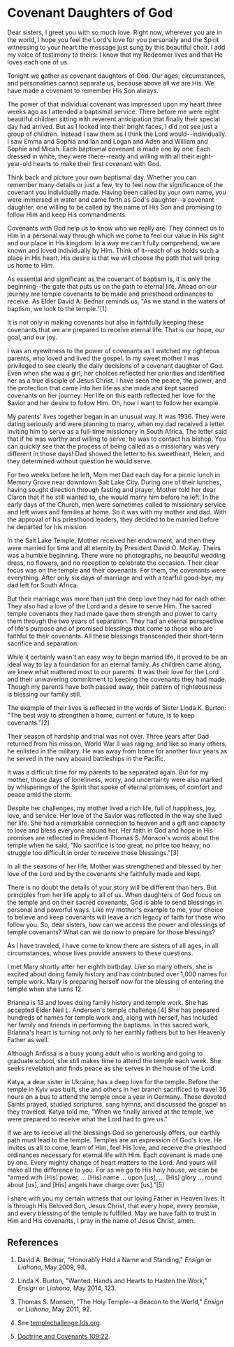 # Covenant Daughters of God

Dear sisters, I greet you with so much love. Right now, wherever you are in
the world, I hope you feel the Lord's love for you personally and the Spirit
witnessing to your heart the message just sung by this beautiful choir. I add
my voice of testimony to theirs: I know that my Redeemer lives and that He
loves each one of us.

Tonight we gather as covenant daughters of God. Our ages, circumstances, and
personalities cannot separate us, because above all we are His. We have made a
covenant to remember His Son always.

The power of that individual covenant was impressed upon my heart three weeks
ago as I attended a baptismal service. There before me were eight beautiful
children sitting with reverent anticipation that finally their special day had
arrived. But as I looked into their bright faces, I did not see just a group
of children. Instead I saw them as I think the Lord would--individually. I saw
Emma and Sophia and Ian and Logan and Aden and William and Sophie and Micah.
Each baptismal covenant is made one by one. Each dressed in white, they were
there--ready and willing with all their eight-year-old hearts to make their
first covenant with God.

Think back and picture your own baptismal day. Whether you can remember many
details or just a few, try to feel now the significance of the covenant you
individually made. Having been called by your own name, you were immersed in
water and came forth as God's daughter--a covenant daughter, one willing to be
called by the name of His Son and promising to follow Him and keep His
commandments.

Covenants with God help us to know who we really are. They connect us to Him
in a personal way through which we come to feel our value in His sight and our
place in His kingdom. In a way we can't fully comprehend, we are known and
loved individually by Him. Think of it--each of us holds such a place in His
heart. His desire is that we will choose the path that will bring us home to
Him.

As essential and significant as the covenant of baptism is, it is only the
beginning--the gate that puts us on the path to eternal life. Ahead on our
journey are temple covenants to be made and priesthood ordinances to receive.
As Elder David A. Bednar reminds us, "As we stand in the waters of baptism, we
look to the temple."[1]

It is not only in making covenants but also in faithfully keeping these
covenants that we are prepared to receive eternal life. That is our hope, our
goal, and our joy.

I was an eyewitness to the power of covenants as I watched my righteous
parents, who loved and lived the gospel. In my sweet mother I was privileged
to see clearly the daily decisions of a covenant daughter of God. Even when
she was a girl, her choices reflected her priorities and identified her as a
true disciple of Jesus Christ. I have seen the peace, the power, and the
protection that came into her life as she made and kept sacred covenants on
her journey. Her life on this earth reflected her love for the Savior and her
desire to follow Him. Oh, how I want to follow her example.

My parents' lives together began in an unusual way. It was 1936. They were
dating seriously and were planning to marry, when my dad received a letter
inviting him to serve as a full-time missionary in South Africa. The letter
said that if he was worthy and willing to serve, he was to contact his bishop.
You can quickly see that the process of being called as a missionary was very
different in those days! Dad showed the letter to his sweetheart, Helen, and
they determined without question he would serve.

For two weeks before he left, Mom met Dad each day for a picnic lunch in
Memory Grove near downtown Salt Lake City. During one of their lunches, having
sought direction through fasting and prayer, Mother told her dear Claron that
if he still wanted to, she would marry him before he left. In the early days
of the Church, men were sometimes called to missionary service and left wives
and families at home. So it was with my mother and dad. With the approval of
his priesthood leaders, they decided to be married before he departed for his
mission.

In the Salt Lake Temple, Mother received her endowment, and then they were
married for time and all eternity by President David O. McKay. Theirs was a
humble beginning. There were no photographs, no beautiful wedding dress, no
flowers, and no reception to celebrate the occasion. Their clear focus was on
the temple and their covenants. For them, the covenants were everything. After
only six days of marriage and with a tearful good-bye, my dad left for South
Africa.

But their marriage was more than just the deep love they had for each other.
They also had a love of the Lord and a desire to serve Him. The sacred temple
covenants they had made gave them strength and power to carry them through the
two years of separation. They had an eternal perspective of life's purpose and
of promised blessings that come to those who are faithful to their covenants.
All these blessings transcended their short-term sacrifice and separation.

While it certainly wasn't an easy way to begin married life, it proved to be
an ideal way to lay a foundation for an eternal family. As children came
along, we knew what mattered most to our parents. It was their love for the
Lord and their unwavering commitment to keeping the covenants they had made.
Though my parents have both passed away, their pattern of righteousness is
blessing our family still.

The example of their lives is reflected in the words of Sister Linda K.
Burton: "The best way to strengthen a home, current or future, is to keep
covenants."[2]

Their season of hardship and trial was not over. Three years after Dad
returned from his mission, World War II was raging, and like so many others,
he enlisted in the military. He was away from home for another four years as
he served in the navy aboard battleships in the Pacific.

It was a difficult time for my parents to be separated again. But for my
mother, those days of loneliness, worry, and uncertainty were also marked by
whisperings of the Spirit that spoke of eternal promises, of comfort and peace
amid the storm.

Despite her challenges, my mother lived a rich life, full of happiness, joy,
love, and service. Her love of the Savior was reflected in the way she lived
her life. She had a remarkable connection to heaven and a gift and capacity to
love and bless everyone around her. Her faith in God and hope in His promises
are reflected in President Thomas S. Monson's words about the temple when he
said, "No sacrifice is too great, no price too heavy, no struggle too
difficult in order to receive those blessings."[3]

In all the seasons of her life, Mother was strengthened and blessed by her
love of the Lord and by the covenants she faithfully made and kept.

There is no doubt the details of your story will be different than hers. But
principles from her life apply to all of us. When daughters of God focus on
the temple and on their sacred covenants, God is able to send blessings in
personal and powerful ways. Like my mother's example to me, your choice to
believe and keep covenants will leave a rich legacy of faith for those who
follow you. So, dear sisters, how can we access the power and blessings of
temple covenants? What can we do now to prepare for those blessings?

As I have traveled, I have come to know there are sisters of all ages, in all
circumstances, whose lives provide answers to these questions.

I met Mary shortly after her eighth birthday. Like so many others, she is
excited about doing family history and has contributed over 1,000 names for
temple work. Mary is preparing herself now for the blessing of entering the
temple when she turns 12.

Brianna is 13 and loves doing family history and temple work. She has accepted
Elder Neil L. Andersen's temple challenge.[4] She has prepared hundreds of
names for temple work and, along with herself, has included her family and
friends in performing the baptisms. In this sacred work, Brianna's heart is
turning not only to her earthly fathers but to her Heavenly Father as well.

Although Anfissa is a busy young adult who is working and going to graduate
school, she still makes time to attend the temple each week. She seeks
revelation and finds peace as she serves in the house of the Lord.

Katya, a dear sister in Ukraine, has a deep love for the temple. Before the
temple in Kyiv was built, she and others in her branch sacrificed to travel 36
hours on a bus to attend the temple once a year in Germany. These devoted
Saints prayed, studied scriptures, sang hymns, and discussed the gospel as
they traveled. Katya told me, "When we finally arrived at the temple, we were
prepared to receive what the Lord had to give us."

If we are to receive all the blessings God so generously offers, our earthly
path must lead to the temple. Temples are an expression of God's love. He
invites us all to come, learn of Him, feel His love, and receive the
priesthood ordinances necessary for eternal life with Him. Each covenant is
made one by one. Every mighty change of heart matters to the Lord. And yours
will make all the difference to you. For as we go to His holy house, we can be
"armed with [His] power, ... [His] name ... upon [us], ... [His] glory ... round about
[us], and [His] angels have charge over [us]."[5]

I share with you my certain witness that our loving Father in Heaven lives. It
is through His Beloved Son, Jesus Christ, that every hope, every promise, and
every blessing of the temple is fulfilled. May we have faith to trust in Him
and His covenants, I pray in the name of Jesus Christ, amen.

## References

  1. David A. Bednar, "Honorably Hold a Name and Standing," _Ensign_ or _Liahona,_ May 2009, 98.

  2. Linda K. Burton, "Wanted: Hands and Hearts to Hasten the Work," _Ensign_ or _Liahona,_ May 2014, 123.

  3. Thomas S. Monson, "The Holy Temple--a Beacon to the World," _Ensign_ or _Liahona,_ May 2011, 92.

  4. See [templechallenge.lds.org](http://www.lds.org/topics/family-history/temple-challenge?lang=eng).

  5. [Doctrine and Covenants 109:22](https://www.lds.org/scriptures/dc-testament/dc/109.22?lang=eng#21).

